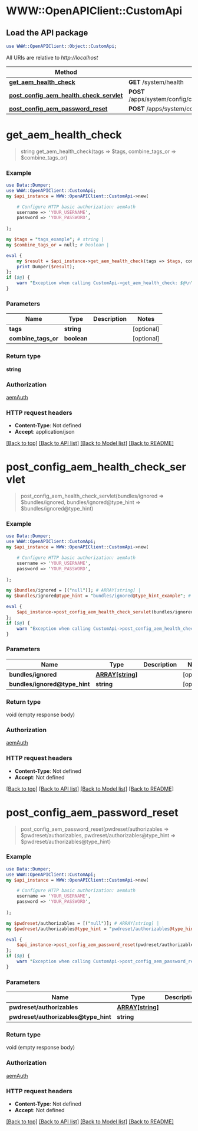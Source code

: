 # WWW::OpenAPIClient::CustomApi

## Load the API package
```perl
use WWW::OpenAPIClient::Object::CustomApi;
```

All URIs are relative to *http://localhost*

Method | HTTP request | Description
------------- | ------------- | -------------
[**get_aem_health_check**](CustomApi.md#get_aem_health_check) | **GET** /system/health | 
[**post_config_aem_health_check_servlet**](CustomApi.md#post_config_aem_health_check_servlet) | **POST** /apps/system/config/com.shinesolutions.healthcheck.hc.impl.ActiveBundleHealthCheck | 
[**post_config_aem_password_reset**](CustomApi.md#post_config_aem_password_reset) | **POST** /apps/system/config/com.shinesolutions.aem.passwordreset.Activator | 


# **get_aem_health_check**
> string get_aem_health_check(tags => $tags, combine_tags_or => $combine_tags_or)



### Example 
```perl
use Data::Dumper;
use WWW::OpenAPIClient::CustomApi;
my $api_instance = WWW::OpenAPIClient::CustomApi->new(

    # Configure HTTP basic authorization: aemAuth
    username => 'YOUR_USERNAME',
    password => 'YOUR_PASSWORD',
    
);

my $tags = "tags_example"; # string | 
my $combine_tags_or = null; # boolean | 

eval { 
    my $result = $api_instance->get_aem_health_check(tags => $tags, combine_tags_or => $combine_tags_or);
    print Dumper($result);
};
if ($@) {
    warn "Exception when calling CustomApi->get_aem_health_check: $@\n";
}
```

### Parameters

Name | Type | Description  | Notes
------------- | ------------- | ------------- | -------------
 **tags** | **string**|  | [optional] 
 **combine_tags_or** | **boolean**|  | [optional] 

### Return type

**string**

### Authorization

[aemAuth](../README.md#aemAuth)

### HTTP request headers

 - **Content-Type**: Not defined
 - **Accept**: application/json

[[Back to top]](#) [[Back to API list]](../README.md#documentation-for-api-endpoints) [[Back to Model list]](../README.md#documentation-for-models) [[Back to README]](../README.md)

# **post_config_aem_health_check_servlet**
> post_config_aem_health_check_servlet(bundles/ignored => $bundles/ignored, bundles/ignored@type_hint => $bundles/ignored@type_hint)



### Example 
```perl
use Data::Dumper;
use WWW::OpenAPIClient::CustomApi;
my $api_instance = WWW::OpenAPIClient::CustomApi->new(

    # Configure HTTP basic authorization: aemAuth
    username => 'YOUR_USERNAME',
    password => 'YOUR_PASSWORD',
    
);

my $bundles/ignored = [("null")]; # ARRAY[string] | 
my $bundles/ignored@type_hint = "bundles/ignored@type_hint_example"; # string | 

eval { 
    $api_instance->post_config_aem_health_check_servlet(bundles/ignored => $bundles/ignored, bundles/ignored@type_hint => $bundles/ignored@type_hint);
};
if ($@) {
    warn "Exception when calling CustomApi->post_config_aem_health_check_servlet: $@\n";
}
```

### Parameters

Name | Type | Description  | Notes
------------- | ------------- | ------------- | -------------
 **bundles/ignored** | [**ARRAY[string]**](string.md)|  | [optional] 
 **bundles/ignored@type_hint** | **string**|  | [optional] 

### Return type

void (empty response body)

### Authorization

[aemAuth](../README.md#aemAuth)

### HTTP request headers

 - **Content-Type**: Not defined
 - **Accept**: Not defined

[[Back to top]](#) [[Back to API list]](../README.md#documentation-for-api-endpoints) [[Back to Model list]](../README.md#documentation-for-models) [[Back to README]](../README.md)

# **post_config_aem_password_reset**
> post_config_aem_password_reset(pwdreset/authorizables => $pwdreset/authorizables, pwdreset/authorizables@type_hint => $pwdreset/authorizables@type_hint)



### Example 
```perl
use Data::Dumper;
use WWW::OpenAPIClient::CustomApi;
my $api_instance = WWW::OpenAPIClient::CustomApi->new(

    # Configure HTTP basic authorization: aemAuth
    username => 'YOUR_USERNAME',
    password => 'YOUR_PASSWORD',
    
);

my $pwdreset/authorizables = [("null")]; # ARRAY[string] | 
my $pwdreset/authorizables@type_hint = "pwdreset/authorizables@type_hint_example"; # string | 

eval { 
    $api_instance->post_config_aem_password_reset(pwdreset/authorizables => $pwdreset/authorizables, pwdreset/authorizables@type_hint => $pwdreset/authorizables@type_hint);
};
if ($@) {
    warn "Exception when calling CustomApi->post_config_aem_password_reset: $@\n";
}
```

### Parameters

Name | Type | Description  | Notes
------------- | ------------- | ------------- | -------------
 **pwdreset/authorizables** | [**ARRAY[string]**](string.md)|  | [optional] 
 **pwdreset/authorizables@type_hint** | **string**|  | [optional] 

### Return type

void (empty response body)

### Authorization

[aemAuth](../README.md#aemAuth)

### HTTP request headers

 - **Content-Type**: Not defined
 - **Accept**: Not defined

[[Back to top]](#) [[Back to API list]](../README.md#documentation-for-api-endpoints) [[Back to Model list]](../README.md#documentation-for-models) [[Back to README]](../README.md)

